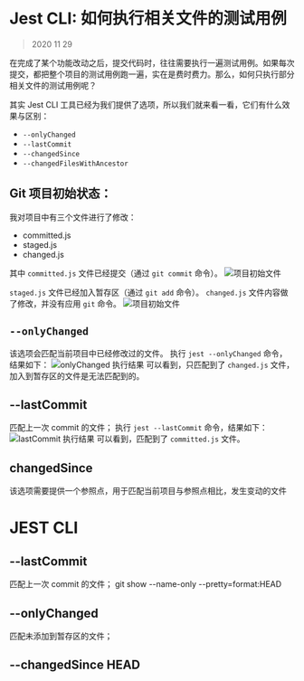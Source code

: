 # Jest CLI: 如何执行相关文件的测试用例

> 2020 11 29

在完成了某个功能改动之后，提交代码时，往往需要执行一遍测试用例。如果每次提交，都把整个项目的测试用例跑一遍，实在是费时费力。那么，如何只执行部分相关文件的测试用例呢？

其实 Jest CLI 工具已经为我们提供了选项，所以我们就来看一看，它们有什么效果与区别：

- `--onlyChanged`
- `--lastCommit`
- `--changedSince`
- `--changedFilesWithAncestor`

## Git 项目初始状态：

我对项目中有三个文件进行了修改：

- committed.js
- staged.js
- changed.js

其中 `committed.js` 文件已经提交（通过 `git commit` 命令）。
![项目初始文件](../resource/jest_cli_file_intro_1.png)

`staged.js` 文件已经加入暂存区（通过 `git add` 命令）。
`changed.js` 文件内容做了修改，并没有应用 `git` 命令。
![项目初始文件](../resource/jest_cli_file_intro_2.png)

## `--onlyChanged`

该选项会匹配当前项目中已经修改过的文件。
执行 `jest --onlyChanged` 命令，结果如下：
![onlyChanged 执行结果](../resource/jest_cli_only_changed.png)
可以看到，只匹配到了 `changed.js` 文件，加入到暂存区的文件是无法匹配到的。

## --lastCommit

匹配上一次 commit 的文件；
执行 `jest --lastCommit` 命令，结果如下：
![lastCommit 执行结果](../resource/jest_cli_lastCommit.png)
可以看到，匹配到了 `committed.js` 文件。

## changedSince

该选项需要提供一个参照点，用于匹配当前项目与参照点相比，发生变动的文件

# JEST CLI

## --lastCommit

匹配上一次 commit 的文件；
git show --name-only --pretty=format:HEAD

## --onlyChanged

匹配未添加到暂存区的文件；

## --changedSince HEAD
